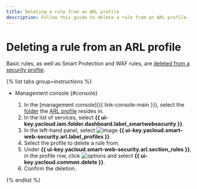 ```yaml
---
title: Deleting a rule from an ARL profile
description: Follow this guide to delete a rule from an ARL profile.
---
```


# Deleting a rule from an ARL profile

Basic rules, as well as Smart Protection and WAF rules, are [deleted from a security profile](rule-delete.md).

{% list tabs group=instructions %}

- Management console {#console}

  1. In the [management console]({{ link-console-main }}), select the [folder](../../resource-manager/concepts/resources-hierarchy.md#folder) the [ARL profile](../concepts/arl.md) resides in.
  1. In the list of services, select **{{ ui-key.yacloud.iam.folder.dashboard.label_smartwebsecurity }}**.
  1. In the left-hand panel, select ![image](../../_assets/smartwebsecurity/arl.svg) **{{ ui-key.yacloud.smart-web-security.arl.label_profiles }}**.
  1. Select the profile to delete a rule from.
  1. Under **{{ ui-key.yacloud.smart-web-security.arl.section_rules }}**, in the profile row, click ![options](../../_assets/console-icons/ellipsis.svg) and select **{{ ui-key.yacloud.common.delete }}**.
  1. Confirm the deletion.

{% endlist %}